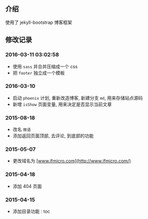 ## 介绍

使用了 jekyll-bootstrap 博客框架  


## 修改记录

### 2016-03-11 03:02:58

* 使用 `sass` 并合并压缩成一个 css  
* 把 `footer` 独立成一个模板  

### 2016-03-10

* 启动 `phoenix` 计划, 重新改造博客, 新建分支 `md`, 用来存储站点源码
* 新增 `isShow` 页面变量, 用来决定是否显示当前文章  

### 2015-08-18

* 改名 `微语`  
* 添加返回页面顶部, 去评论, 到底部的功能  

### 2015-05-07

* 更改域名为 [www.ifmicro.com](http://www.ifmicro.com/)

### 2015-04-18

* 添加 404 页面  

### 2015-04-15

* 添加目录功能 : toc

